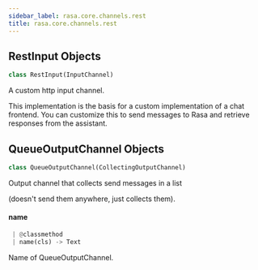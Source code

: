 ```yaml
---
sidebar_label: rasa.core.channels.rest
title: rasa.core.channels.rest
---
```

## RestInput Objects

```python
class RestInput(InputChannel)
```

A custom http input channel.

This implementation is the basis for a custom implementation of a chat
frontend. You can customize this to send messages to Rasa and
retrieve responses from the assistant.

## QueueOutputChannel Objects

```python
class QueueOutputChannel(CollectingOutputChannel)
```

Output channel that collects send messages in a list

(doesn&#x27;t send them anywhere, just collects them).

#### name

```python
 | @classmethod
 | name(cls) -> Text
```

Name of QueueOutputChannel.

